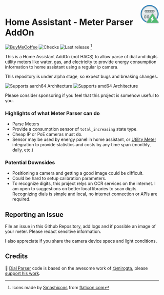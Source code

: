 <img src="https://github.com/junalmeida/ha-addons-meterparser/raw/main/meterparser/icon.png" align="right" width="60">  

# Home Assistant - Meter Parser AddOn
[![BuyMeCoffee][buymecoffeebadge]][buymecoffee] ![Checks][checksbadge]
![Last release][releasebadge] [^1]

This is a Home Assistant AddOn (not HACS) to allow parse of dial and digits utility meters like water, gas, and electricity to provide energy consumption information to home assistant using a regular ip camera.

This repository is under alpha stage, so expect bugs and breaking changes.

![Supports aarch64 Architecture][aarch64-shield]
![Supports amd64 Architecture][amd64-shield]  

Please consider sponsoring if you feel that this project is somehow useful to you. 


### Highlights of what **Meter Parser** can do

* Parse Meters
* Provide a consumption sensor of `total_increasing` state type.
* Cheap IP or PoE cameras must do.
* Sensor may be used by energy panel in home assistant, or [Utility Meter](https://www.home-assistant.io/integrations/utility_meter/) integration to provide statistics and costs by any time span (monthly, daily, etc.)

### Potential Downsides

* Positioning a camera and getting a good image could be difficult.
* Could be hard to setup calibration parameters.
* To recognize digits, this project relys on OCR services on the internet. I am open to 
suggestions on better local libraries to scan digits. Recognizing dials is simple and local,
no internet connection or APIs are required.

## Reporting an Issue

File an issue in this Github Repository, add logs and if possible an image of your meter. Please redact sensitive information.

I also appreciate if you share the camera device specs and light conditions.

## Credits
🎉 [Dial Parser](meterparser/src/app/parsers/parser_dial.py) code is based on the awesome work of [@mirogta](https://github.com/mirogta), please [support his work](https://github.com/mirogta/dial-meter-reader-opencv-py).


[^1]: Icons made by [Smashicons][iconcredit] from [flaticon.com][iconcreditsite]

[iconcredit]: https://www.flaticon.com/authors/smashicons
[iconcreditsite]: https://www.flaticon.com/
[buymecoffee]: https://www.buymeacoffee.com/junalmeida
[buymecoffeebadge]: https://img.shields.io/badge/buy%20me%20a%20coffee-donate-orange?style=plastic&logo=buymeacoffee
[checksbadge]:https://img.shields.io/github/checks-status/junalmeida/homeassistant-addons/main?style=plastic
[releasebadge]:https://img.shields.io/badge/dynamic/yaml?label=version&query=version&url=https%3A%2F%2Fraw.githubusercontent.com%2Fjunalmeida%2Fhomeassistant-addons%2Fmain%2Fmeterparser%2Fconfig.yaml&style=plastic

[aarch64-shield]: https://img.shields.io/badge/aarch64-yes-green.svg?style=plastic
[amd64-shield]: https://img.shields.io/badge/amd64-yes-green.svg?style=plastic
[armhf-shield]: https://img.shields.io/badge/armhf-yes-green.svg?style=plastic
[armv7-shield]: https://img.shields.io/badge/armv7-yes-green.svg?style=plastic
[i386-shield]: https://img.shields.io/badge/i386-yes-green.svg?style=plastic